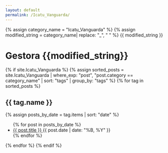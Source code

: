 ```yaml
---
layout: default
permalink: /Icatu_Vanguarda/
---
```


{% assign category_name = "Icatu_Vanguarda" %}
{% assign modified_string = category_name| replace: "_", " " %}
{{ modified_string }}
<h1>Gestora {{modified_string}}</h1>
{% if site.Icatu_Vanguarda %}
{% assign sorted_posts = site.Icatu_Vanguarda | where_exp: "post", "post.category == category_name" | sort: "tags" | group_by: "tags" %}
{% for tag in sorted_posts %}
<h2>{{ tag.name }}</h2>
{% assign posts_by_date = tag.items | sort: "date" %}
<ul>
{% for post in posts_by_date %}
<li><a href="{{ post.url | relative_url }}">{{ post.title }} </a><span>{{ post.date | date: "%B, %Y" }}</span></li>
{% endfor %}
</ul>
{% endfor %}
{% endif %}
